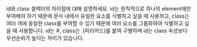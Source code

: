 id와 class 셀렉터의 차이점에 대해 설명하세요.
id는 원칙적으로 하나의 element에만 부여해야 하기 때문에 문서 내에서 유일한 요소를 식별하고 싶을 때 사용하고, class는 여러 개에 동일한 class를 부여할 수 있기 때문에 여러 요소를 그룹화하여 식별하고 싶을 때 사용합니다. id는 #, class는 .(피리어드)를 붙여 구별하며 id는 class 속성보다 우선순위가 높다는 차이가 있습니다.
